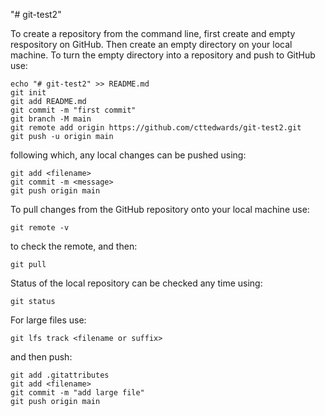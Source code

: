 "# git-test2" 

To create a repository from the command line, first create and empty respository on GitHub. Then create an empty directory on your local machine. To turn the empty directory into a repository and push to GitHub use:
```
echo "# git-test2" >> README.md
git init
git add README.md
git commit -m "first commit"
git branch -M main
git remote add origin https://github.com/cttedwards/git-test2.git
git push -u origin main
```
following which, any local changes can be pushed using:
```
git add <filename>
git commit -m <message>
git push origin main
```
To pull changes from the GitHub repository onto your local machine use:
```
git remote -v
```
to check the remote, and then:
```
git pull
```

Status of the local repository can be checked any time using:
```
git status
```

For large files use:
```
git lfs track <filename or suffix>
```
and then push:
```
git add .gitattributes
git add <filename>
git commit -m "add large file"
git push origin main
```